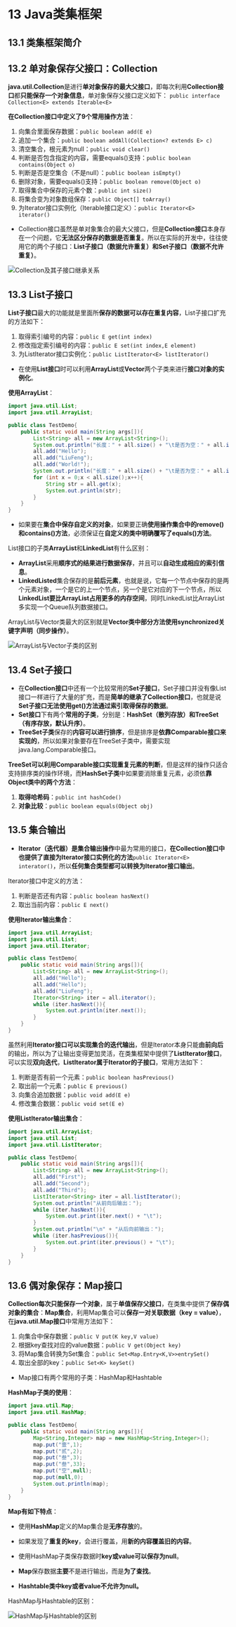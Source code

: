 # 13 Java类集框架

## 13.1 类集框架简介

## 13.2 单对象保存父接口：Collection
**java.util.Collection**是进行**单对象保存的最大父接口**，即每次利用**Collection接口**都**只能保存一个对象信息**，单对象保存父接口定义如下：
`public interface Collection<E> extends Iterable<E>`

**在Collection接口中定义了9个常用操作方法**：
1. 向集合里面保存数据：`public boolean add(E e)`
2. 追加一个集合：`public boolean addAll(Collection<? extends E> c)`
3. 清空集合，根元素为null：`public void clear()`
4. 判断是否包含指定的内容，需要equals()支持：`public boolean contains(Object o)`
5. 判断是否是空集合（不是null）：`public boolean isEmpty()`
6. 删除对象，需要equals()支持：`public boolean remove(Object o)`
7. 取得集合中保存的元素个数：`public int size()`
8. 将集合变为对象数组保存：`public Object[] toArray()`
9. 为Iterator接口实例化（Iterable接口定义）：`public Iterator<E> iterator()`

* Collection接口虽然是单对象集合的最大父接口，但是**Collection接口**本身存在一个问题，它**无法区分保存的数据是否重复**。所以在实际的开发中，往往使用它的两个子接口：**List子接口（数据允许重复）**和**Set子接口（数据不允许重复）**。

![Collection及其子接口继承关系](image/13.2Collection%E5%8F%8A%E5%85%B6%E5%AD%90%E6%8E%A5%E5%8F%A3%E7%BB%A7%E6%89%BF%E5%85%B3%E7%B3%BB.png)

## 13.3 List子接口
**List子接口**最大的功能就是里面所**保存的数据可以存在重复内容**，List子接口扩充的方法如下：
1. 取得索引编号的内容：`public E get(int index)`
2. 修改指定索引编号的内容：`public E set(int index,E element)`
3. 为ListIterator接口实例化：`public ListIterator<E> listIterator()`

* 在使用**List接口**时可以利用**ArrayList**或**Vector**两个子类来进行**接口对象的实例化**。

**使用ArrayList**：
```java
import java.util.List;
import java.util.ArrayList;

public class TestDemo{
	public static void main(String args[]){
		List<String> all = new ArrayList<String>();
		System.out.println("长度：" + all.size() + "\t是否为空：" + all.isEmpty());
		all.add("Hello");
		all.add("LiuFeng");
		all.add("World!");
		System.out.println("长度：" + all.size() + "\t是否为空：" + all.isEmpty());
		for (int x = 0;x < all.size();x++){
			String str = all.get(x);
			System.out.println(str);
		}
	}
}
```

* 如果要在**集合中保存自定义的对象**，如果要正确**使用操作集合中的remove()和contains()方法**，必须保证在**自定义的类中明确覆写了equals()方法**。

List接口的子类**ArrayList**和**LinkedList**有什么区别：
* **ArrayList**采用**顺序式的结果进行数据保存**，并且可以**自动生成相应的索引信息**。
* **LinkedListed**集合保存的是**前后元素**，也就是说，它每一个节点中保存的是两个元素对象，一个是它的上一个节点，另一个是它对应的下一个节点，所以**LinkedList要比ArrayList占用更多的内存空间**，同时LinkedList比ArrayList多实现一个Queue队列数据接口。

ArrayList与Vector类最大的区别就是**Vector类中部分方法使用synchronized关键字声明（同步操作）**。

![ArrayList与Vector子类的区别](image/13.3ArrayList%E4%B8%8EVector%E5%AD%90%E7%B1%BB%E7%9A%84%E5%8C%BA%E5%88%AB.png)

## 13.4 Set子接口
* 在**Collection接口**中还有一个比较常用的**Set子接口**，Set子接口并没有像List接口一样进行了大量的扩充，而是**简单的继承了Collection接口**，也就是说**Set子接口无法使用get()方法通过索引取得保存的数据**。
* **Set接口**下有两个**常用的子类**，分别是：**HashSet（散列存放）**和**TreeSet（有序存放，默认升序）**。
* **TreeSet子类**保存的**内容可以进行排序**，但是排序是**依靠Comparable接口来实现的**，所以如果对象要存在TreeSet子类中，需要实现java.lang.Comparable接口。

**TreeSet可以利用Comparable接口实现重复元素的判断**，但是这样的操作只适合支持排序类的操作环境，而**HashSet子类**中如果要消除重复元素，必须依**靠Object类中的两个方法**：
1. **取得哈希码**：`public int hashCode()`
2. **对象比较**：`public boolean equals(Object obj)`

## 13.5 集合输出
* **Iterator（迭代器）**是**集合输出操作**中最为常用的接口，**在Collection接口中也提供了直接为Iterator接口实例化的方法**`public Iterator<E> interator()`，所以**任何集合类型都可以转换为Iterator接口输出**。

Iterator接口中定义的方法：
1. 判断是否还有内容：`public boolean hasNext()`
2. 取出当前内容：`public E next()`

**使用Iterator输出集合**：
```java
import java.util.ArrayList;
import java.util.List;
import java.util.Iterator;

public class TestDemo{
	public static void main(String args[]){
		List<String> all = new ArrayList<String>();
		all.add("Hello");
		all.add("Hello");
		all.add("LiuFeng");
		Iterator<String> iter = all.iterator();
		while (iter.hasNext()){
			System.out.println(iter.next());
		}
	}
}
```

虽然利用**Iterator接口可以实现集合的迭代输出**，但是Iterator本身只能**由前向后**的输出，所以为了让输出变得更加灵活，在类集框架中提供了**ListIterator接口**，可以实现**双向迭代**，**ListIterator属于Iterator的子接口**，常用方法如下：
1. 判断是否有前一个元素：`public boolean hasPrevious()`
2. 取出前一个元素：`public E previous()`
3. 向集合追加数据：`public void add(E e)`
4. 修改集合数据：`public void set(E e)`

**使用ListIterator输出集合**：
```java
import java.util.ArrayList;
import java.util.List;
import java.util.ListIterator;

public class TestDemo{
	public static void main(String args[]){
		List<String> all = new ArrayList<String>();
		all.add("First");
		all.add("Second");
		all.add("Third");
		ListIterator<String> iter = all.listIterator();
		System.out.println("从前向后输出：");
		while (iter.hasNext()){
			System.out.print(iter.next() + "\t");
		}
		System.out.println("\n" + "从后向前输出：");
		while (iter.hasPrevious()){
			System.out.print(iter.previous() + "\t");
		}
	}
}
```

## 13.6 偶对象保存：Map接口
**Collection每次只能保存一个对象**，属于**单值保存父接口**，在类集中提供了**保存偶对象的集合**：**Map集合**，利用Map集合可以**保存一对关联数据（key = value）**，在**java.util.Map接口**中常用方法如下：
1. 向集合中保存数据：`public V put(K key,V value)`
2. 根据key查找对应的value数据：`public V get(Object key)`
3. 将Map集合转换为Set集合：`public Set<Map.Entry<K,V>>entrySet()`
4. 取出全部的key：`public Set<K> keySet()`

* Map接口有两个常用的子类：HashMap和Hashtable

**HashMap子类的使用**：
```java
import java.util.Map;
import java.util.HashMap;

public class TestDemo{
	public static void main(String args[]){
		Map<String,Integer> map = new HashMap<String,Integer>();
		map.put("壹",1);
		map.put("贰",2);
		map.put("叁",3);
		map.put("叁",33);
		map.put("空",null);
		map.put(null,0);
		System.out.println(map);
	}
}
```

**Map有如下特点**：
* 使用**HashMap**定义的Map集合是**无序存放**的。
* 如果发现了**重复的key**，会进行覆盖，用**新的内容覆盖旧的内容**。
* 使用HashMap子类保存数据时**key或value可以保存为null**。
* **Map**保存数据**主要**不是进行输出，而是**为了查找**。

* **Hashtable类中key或者value不允许为null。**

HashMap与Hashtable的区别：

![HashMap与Hashtable的区别](image/13.6HashMap%E4%B8%8EHashtable%E7%9A%84%E5%8C%BA%E5%88%AB.png)




